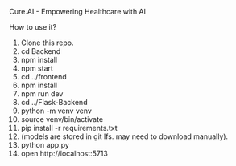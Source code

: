 Cure.AI - Empowering Healthcare with AI

How to use it?
1. Clone this repo.
2. cd Backend
3. npm install
4. npm start
5. cd ../frontend
6. npm install
7. npm run dev
8. cd ../Flask-Backend
9. python -m venv venv
10. source venv/bin/activate
11. pip install -r requirements.txt
12. (models are stored in git lfs. may need to download manually).
13. python app.py
14. open http://localhost:5713
